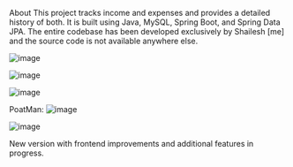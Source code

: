About
This project tracks income and expenses and provides a detailed history of both.
It is built using Java, MySQL, Spring Boot, and Spring Data JPA. The entire codebase has been developed exclusively by Shailesh [me]
and the source code is not available anywhere else.

![image](https://github.com/user-attachments/assets/d3c520f5-0d78-4333-8273-27cc5afbfadd)

![image](https://github.com/user-attachments/assets/31bc2e2a-d82c-49a7-ba4d-a826c46b2082)

![image](https://github.com/user-attachments/assets/77543dbb-2e7a-46b0-9a51-f7704312ede8)

PoatMan:
![image](https://github.com/user-attachments/assets/29c38d18-0b3d-49fa-b10f-cb89a0ec9301)

![image](https://github.com/user-attachments/assets/5f4db8d8-ec4e-42e3-a614-1bdf36bbd39a)

New version with frontend improvements and additional features in progress.
